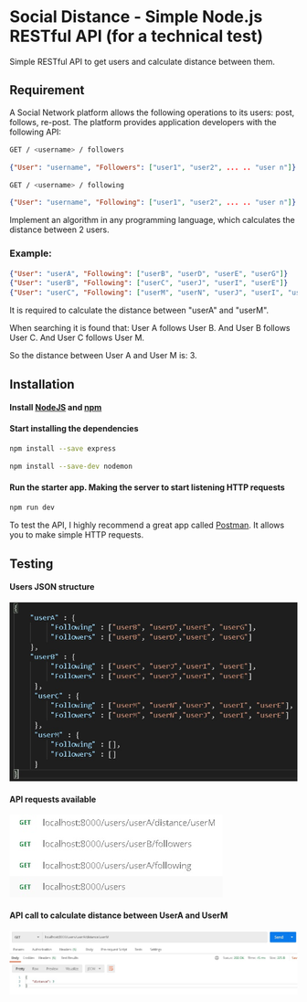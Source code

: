 # Social Distance - Simple Node.js RESTful API (for a technical test)
Simple RESTful API to get users and calculate distance between them.

## Requirement
A Social Network platform allows the following operations to its users: post, follows, re-post.
The platform provides application developers with the following API:

```bash
GET / <username> / followers
```
```json
{"User": "username", "Followers": ["user1", "user2", ... .. "user n"]}
```

```bash
GET / <username> / following
```
```json
{"User": "username", "Following": ["user1", "user2", ... .. "user n"]}
```

Implement an algorithm in any programming language, which calculates the distance between 2 users.

### Example:

```json
{"User": "userA", "Following": ["userB", "userD", "userE", "userG"]}
{"User": "userB", "Following": ["userC", "userJ", "userI", "userE"]}
{"User": "userC", "Following": ["userM", "userN", "userJ", "userI", "userE"]}
```

It is required to calculate the distance between "userA" and "userM".

When searching it is found that: User A follows User B. And User B follows User C. And User C follows User M.

So the distance between User A and User M is: 3.

## Installation
#### Install [NodeJS](https://nodejs.org/en/download/) and [npm](https://www.npmjs.com/)

#### Start installing the dependencies
```bash
npm install --save express
```
```bash
npm install --save-dev nodemon
```

#### Run the starter app. Making the server to start listening HTTP requests
```bash
npm run dev
```
To test the API, I highly recommend a great app called [Postman](https://www.postman.com/). 
It allows you to make simple HTTP requests.

## Testing
#### Users JSON structure
![User JSON Structure](/app/images/users_json.jpg)

#### API requests available
![API requests](/app/images/requests.jpg)

#### API call to calculate distance between UserA and UserM
![User distance calculation](/app/images/get_distance.jpg)